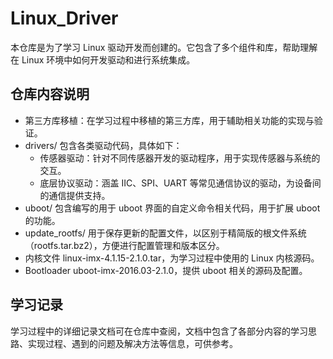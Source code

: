 # Linux_Driver
本仓库是为了学习 Linux 驱动开发而创建的。它包含了多个组件和库，帮助理解在 Linux 环境中如何开发驱动和进行系统集成。
## 仓库内容说明
-  第三方库移植：在学习过程中移植的第三方库，用于辅助相关功能的实现与验证。
- drivers/
包含各类驱动代码，具体如下：
    - 传感器驱动：针对不同传感器开发的驱动程序，用于实现传感器与系统的交互。
    - 底层协议驱动：涵盖 IIC、SPI、UART 等常见通信协议的驱动，为设备间的通信提供支持。
- uboot/
包含编写的用于 uboot 界面的自定义命令相关代码，用于扩展 uboot 的功能。
- update_rootfs/
用于保存更新的配置文件，以区别于精简版的根文件系统（rootfs.tar.bz2），方便进行配置管理和版本区分。
- 内核文件
linux-imx-4.1.15-2.1.0.tar，为学习过程中使用的 Linux 内核源码。
- Bootloader
uboot-imx-2016.03-2.1.0，提供 uboot 相关的源码及配置。
## 学习记录
学习过程中的详细记录文档可在仓库中查阅，文档中包含了各部分内容的学习思路、实现过程、遇到的问题及解决方法等信息，可供参考。